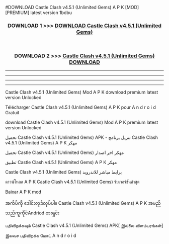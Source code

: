 #DOWNLOAD Castle Clash  v4.5.1 (Unlimited Gems) A P K [MOD] [PREMIUM] latest version 1bdbu



<div align="center">

<h3>DOWNLOAD 1 >>> <a href="https://teeasianyam.web.app?sq=Castle Clash  v4.5.1 (Unlimited Gems)">DOWNLOAD Castle Clash  v4.5.1 (Unlimited Gems) </a></h3><br>

<h3>DOWNLOAD 2 >>> <a href="https://teeasianyam.web.app?sq=Castle Clash  v4.5.1 (Unlimited Gems) ">Castle Clash  v4.5.1 (Unlimited Gems)  DOWNLOAD </a></h3>

</div>


----------------------------------------------------------

----------------------------------------------------------

----------------------------------------------------------

----------------------------------------------------------


Castle Clash  v4.5.1 (Unlimited Gems)  Mod A P K download premium latest version Unlocked

Télécharger Castle Clash  v4.5.1 (Unlimited Gems)  A P K pour A n d r o i d Gratuit

download Castle Clash  v4.5.1 (Unlimited Gems)  Mod A P K premium latest version Unlocked

تحميل Castle Clash  v4.5.1 (Unlimited Gems)  APK - تنزيل برنامج Castle Clash  v4.5.1 (Unlimited Gems)  A P K مهكر

تحميل Castle Clash  v4.5.1 (Unlimited Gems)  مهكر اخر اصدار

تطبيق Castle Clash  v4.5.1 (Unlimited Gems)  A P K مهكر

Castle Clash  v4.5.1 (Unlimited Gems)  برابط مباشر للاندرويد

ดาวน์โหลด A P K Castle Clash  v4.5.1 (Unlimited Gems)  รับเวอร์ชันล่าสุด

Baixar A P K mod

အက်ပ်ကို ဒေါင်းလုဒ်လုပ်ပါ။ Castle Clash  v4.5.1 (Unlimited Gems)  A P K အမည်သည်ကူကိုင်Andriod ဗားရှင်း

பதிவிறக்கவும் Castle Clash  v4.5.1 (Unlimited Gems)  APK[ இல்லை விளம்பரங்கள்] 
 
இலவச பதிவிறக்க மோட் A n d r o i d



